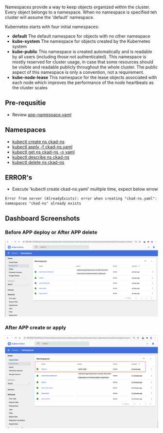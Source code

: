 Namespaces provide a way to keep objects organized within the cluster. Every object belongs to a namespace. When no namespace is specified teh cluster will assume the 'default' namespace.

Kubernetes starts with four initial namespaces:
* **default** The default namespace for objects with no other namespace
* **kube-system** The namespace for objects created by the Kubernetes system
* **kube-public** This namespace is created automatically and is readable by all users (including those not authenticated). This namespace is mostly reserved for cluster usage, in case that some resources should be visible and readable publicly throughout the whole cluster. The public aspect of this namespace is only a convention, not a requirement.
* **kube-node-lease** This namespace for the lease objects associated with each node which improves the performance of the node heartbeats as the cluster scales


## Pre-requsitie
* Review [app-namespace.yaml](./app-namespace.yaml)

## Namespaces
* [kubectl create ns ckad-ns](create.sh)
* [kubectl apply -f ckad-ns.yaml](apply.sh)
* [kubectl get ns ckad-ns -o yaml](get.sh)
* [kubectl describe ns ckad-ns](describe.sh)
* [kubectl delete ns ckad-ns](delete.sh)


## ERROR's
* Execute 'kubectl create ckad-ns.yaml' multiple time, expect below errow
```````
Error from server (AlreadyExists): error when creating "ckad-ns.yaml": namespaces "ckad-ns" already exists
```````


## Dashboard Screenshots
### Before APP deploy or After APP delete
![Before](./images/before.png)

### After APP create or apply
![After](./images/after.png)

